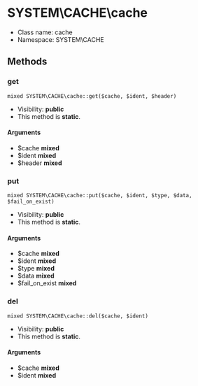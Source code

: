 SYSTEM\CACHE\cache
===============






* Class name: cache
* Namespace: SYSTEM\CACHE







Methods
-------


### get

    mixed SYSTEM\CACHE\cache::get($cache, $ident, $header)





* Visibility: **public**
* This method is **static**.


#### Arguments
* $cache **mixed**
* $ident **mixed**
* $header **mixed**



### put

    mixed SYSTEM\CACHE\cache::put($cache, $ident, $type, $data, $fail_on_exist)





* Visibility: **public**
* This method is **static**.


#### Arguments
* $cache **mixed**
* $ident **mixed**
* $type **mixed**
* $data **mixed**
* $fail_on_exist **mixed**



### del

    mixed SYSTEM\CACHE\cache::del($cache, $ident)





* Visibility: **public**
* This method is **static**.


#### Arguments
* $cache **mixed**
* $ident **mixed**



